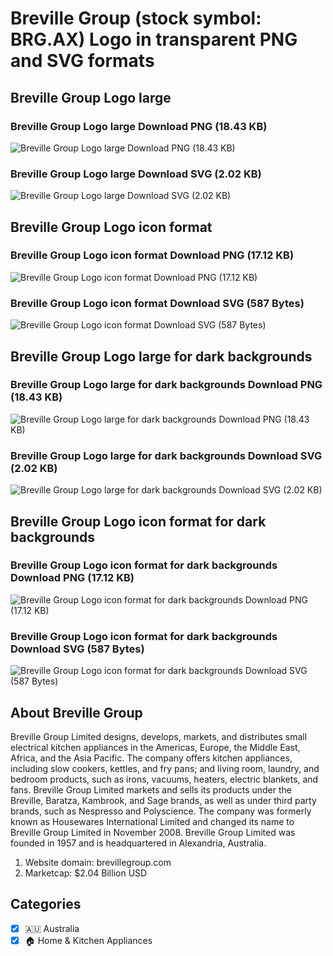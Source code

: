 # Breville Group (stock symbol: BRG.AX) Logo in transparent PNG and SVG formats

## Breville Group Logo large

### Breville Group Logo large Download PNG (18.43 KB)

![Breville Group Logo large Download PNG (18.43 KB)](/img/orig/BRG.AX_BIG-ce480075.png)

### Breville Group Logo large Download SVG (2.02 KB)

![Breville Group Logo large Download SVG (2.02 KB)](/img/orig/BRG.AX_BIG-54d5861b.svg)

## Breville Group Logo icon format

### Breville Group Logo icon format Download PNG (17.12 KB)

![Breville Group Logo icon format Download PNG (17.12 KB)](/img/orig/BRG.AX-2e51c2d8.png)

### Breville Group Logo icon format Download SVG (587 Bytes)

![Breville Group Logo icon format Download SVG (587 Bytes)](/img/orig/BRG.AX-062f6a8b.svg)

## Breville Group Logo large for dark backgrounds

### Breville Group Logo large for dark backgrounds Download PNG (18.43 KB)

![Breville Group Logo large for dark backgrounds Download PNG (18.43 KB)](/img/orig/BRG.AX_BIG.D-5cbb84b5.png)

### Breville Group Logo large for dark backgrounds Download SVG (2.02 KB)

![Breville Group Logo large for dark backgrounds Download SVG (2.02 KB)](/img/orig/BRG.AX_BIG.D-c127fee2.svg)

## Breville Group Logo icon format for dark backgrounds

### Breville Group Logo icon format for dark backgrounds Download PNG (17.12 KB)

![Breville Group Logo icon format for dark backgrounds Download PNG (17.12 KB)](/img/orig/BRG.AX.D-93ecc9a2.png)

### Breville Group Logo icon format for dark backgrounds Download SVG (587 Bytes)

![Breville Group Logo icon format for dark backgrounds Download SVG (587 Bytes)](/img/orig/BRG.AX.D-97f59669.svg)

## About Breville Group

Breville Group Limited designs, develops, markets, and distributes small electrical kitchen appliances in the Americas, Europe, the Middle East, Africa, and the Asia Pacific. The company offers kitchen appliances, including slow cookers, kettles, and fry pans; and living room, laundry, and bedroom products, such as irons, vacuums, heaters, electric blankets, and fans. Breville Group Limited markets and sells its products under the Breville, Baratza, Kambrook, and Sage brands, as well as under third party brands, such as Nespresso and Polyscience. The company was formerly known as Housewares International Limited and changed its name to Breville Group Limited in November 2008. Breville Group Limited was founded in 1957 and is headquartered in Alexandria, Australia.

1. Website domain: brevillegroup.com
2. Marketcap: $2.04 Billion USD


## Categories
- [x] 🇦🇺 Australia
- [x] 🏠 Home & Kitchen Appliances
